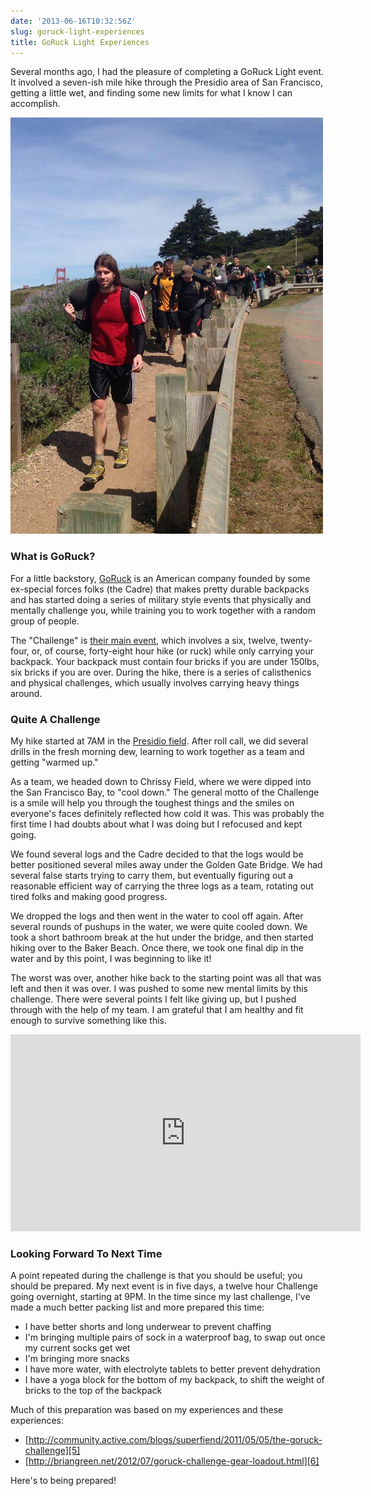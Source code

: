 ```yaml
---
date: '2013-06-16T10:32:56Z'
slug: goruck-light-experiences
title: GoRuck Light Experiences
---
```



Several months ago, I had the pleasure of completing a GoRuck Light event. It
involved a seven-ish mile hike through the Presidio area of San Francisco,
getting a little wet, and finding some new limits for what I know I can
accomplish.

![Me during the GoRuck][1]

### What is GoRuck?

For a little backstory, [GoRuck][2] is an American company founded by some
ex-special forces folks (the Cadre) that makes pretty durable backpacks and has
started doing a series of military style events that physically and mentally
challenge you, while training you to work together with a random group of
people.

The "Challenge" is [their main event][3], which involves a six, twelve,
twenty-four, or, of course, forty-eight hour hike (or ruck) while only carrying
your backpack. Your backpack must contain four bricks if you are under 150lbs,
six bricks if you are over. During the hike, there is a series of calisthenics
and physical challenges, which usually involves carrying heavy things around.

### Quite A Challenge

My hike started at 7AM in the [Presidio field][4]. After roll call, we did
several drills in the fresh morning dew, learning to work together as a team and
getting "warmed up."

As a team, we headed down to Chrissy Field, where we were dipped into the San
Francisco Bay, to "cool down." The general motto of the Challenge is a smile
will help you through the toughest things and the smiles on everyone's faces
definitely reflected how cold it was. This was probably the first time I had
doubts about what I was doing but I refocused and kept going.

We found several logs and the Cadre decided to that the logs would be better
positioned several miles away under the Golden Gate Bridge. We had several false
starts trying to carry them, but eventually figuring out a reasonable efficient
way of carrying the three logs as a team, rotating out tired folks and making
good progress.

We dropped the logs and then went in the water to cool off again. After several
rounds of pushups in the water, we were quite cooled down. We took a short
bathroom break at the hut under the bridge, and then started hiking over to the
Baker Beach. Once there, we took one final dip in the water and by this point,
I was beginning to like it!

The worst was over, another hike back to the starting point was all that was
left and then it was over. I was pushed to some new mental limits by this
challenge. There were several points I felt like giving up, but I pushed through
with the help of my team. I am grateful that I am healthy and fit enough to
survive something like this.

<iframe width="560" height="315" src="http://www.youtube.com/embed/pVaOgwc06uk"
frameborder="0" class="aligncenter" allowfullscreen></iframe>

### Looking Forward To Next Time

A point repeated during the challenge is that you should be useful; you should
be prepared. My next event is in five days, a twelve hour Challenge going
overnight, starting at 9PM. In the time since my last challenge, I've made
a much better packing list and more prepared this time:

- I have better shorts and long underwear to prevent chaffing
- I'm bringing multiple pairs of sock in a waterproof bag, to swap out once my
  current socks get wet
- I'm bringing more snacks
- I have more water, with electrolyte tablets to better prevent dehydration
- I have a yoga block for the bottom of my backpack, to shift the weight of
  bricks to the top of the backpack

Much of this preparation was based on my experiences and these experiences:

- [http://community.active.com/blogs/superfiend/2011/05/05/the-goruck-challenge][5]
- [http://briangreen.net/2012/07/goruck-challenge-gear-loadout.html][6]

Here's to being prepared!


[1]: /pic/goruck1.jpg
[2]: http://www.goruck.com/
[3]: http://news.goruck.com/videos/goruck-light-video/
[4]: https://www.google.com/maps/preview#!q=Presidio%2C+San+Francisco%2C+CA&data=!4m11!1m10!2i4!4m8!1m3!1d3908!2d-122.4651311!3d37.7995559!3m2!1i1680!2i952!4f13.1
[5]: http://community.active.com/blogs/superfiend/2011/05/05/the-goruck-challenge
[6]: http://briangreen.net/2012/07/goruck-challenge-gear-loadout.html
